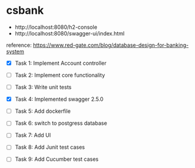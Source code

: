 # csbank

- http://localhost:8080/h2-console
- http://localhost:8080/swagger-ui/index.html

reference: https://www.red-gate.com/blog/database-design-for-banking-system

- [x] Task 1: Implement Account controller
- [ ] Task 2: Implement core functionality
- [ ] Task 3: Write unit tests
- [x] Task 4: Implemented swagger 2.5.0
- [ ] Task 5: Add dockerfile
- [ ] Task 6: switch to postgress database
- [ ] Task 7: Add UI
- [ ] Task 8: Add Junit test cases
- [ ] Task 9: Add Cucumber test cases


